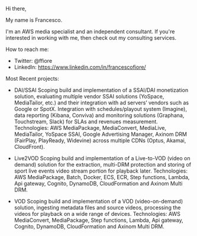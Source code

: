 Hi there,

My name is Francesco. 

I'm an AWS media specialist and an independent consultant. If you're interested in working with me, then check out my consulting services.

How to reach me:
- Twitter: @ffiore
- LinkedIn: https://www.linkedin.com/in/francescofiore/


Most Recent projects:

- DAI/SSAI
Scoping build and implementation of a SSAI/DAI monetization solution, evaluating multiple vendor SSAI solutions (YoSpace, MediaTailor, etc.) and their integration with ad servers’ vendors such as Google or SpotX. 
Integration with schedules/playout system (Imagine), data reporting (Kibana, Conviva) and monitoring solutions (Graphana, Touchstream, Slack) for SLAs and revenues measurement. Technologies: AWS MediaPackage, MediaConvert, MediaLive, MediaTailor, YoSpace SSAI, Google Advertising Manager, Axinom DRM (FairPlay, PlayReady, Widevine) across multiple CDNs (Optus, Akamai, CloudFront).

- Live2VOD
Scoping build and implementation of a Live-to-VOD (video on demand) solution for the extraction, multi-DRM protection and storing of sport live events video stream portion for playback later. Technologies: AWS MediaPackage, Batch, Docker, ECS, ECR, Step functions, Lambda, Api gateway, Cognito, DynamoDB, CloudFormation and Axinom Multi DRM.

- VOD
Scoping build and implementation of a VOD (video-on-demand) solution, ingesting metadata files and source videos, processing the videos for playback on a wide range of devices. Technologies: AWS MediaConvert, MediaPackage, Step functions, Lambda, Api gateway, Cognito, DynamoDB, CloudFormation and Axinom Multi DRM.

